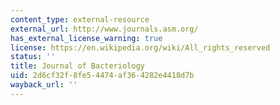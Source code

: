 ```yaml
---
content_type: external-resource
external_url: http://www.journals.asm.org/
has_external_license_warning: true
license: https://en.wikipedia.org/wiki/All_rights_reserved
status: ''
title: Journal of Bacteriology
uid: 2d6cf32f-8fe5-4474-af36-4282e4418d7b
wayback_url: ''
---
```

